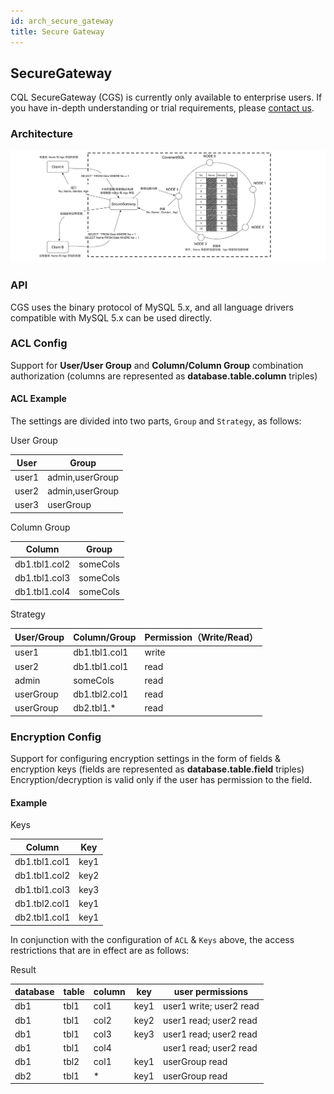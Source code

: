 ```yaml
---
id: arch_secure_gateway
title: Secure Gateway
---
```


## SecureGateway

CQL SecureGateway (CGS) is currently only available to enterprise users. If you have in-depth understanding or trial requirements, please [contact us](mailto:info@covenantsql.io).

### Architecture

![CovenantSQL.SecureGateway](https://github.com/CovenantSQL/docs/raw/master/website/static/img/CovenantSQL.SecureGateway.png)

### API

CGS uses the binary protocol of MySQL 5.x, and all language drivers compatible with MySQL 5.x can be used directly.

### ACL Config

Support for **User/User Group** and **Column/Column Group** combination authorization (columns are represented as **database.table.column** triples)

#### ACL Example

The settings are divided into two parts, `Group` and `Strategy`, as follows:

User Group

| User  | Group          |
| ----- | --------------- |
| user1 | admin,userGroup |
| user2 | admin,userGroup |
| user3 | userGroup       |

Column Group

| Column        |  Group   |
| ------------- | -------- |
| db1.tbl1.col2 | someCols |
| db1.tbl1.col3 | someCols |
| db1.tbl1.col4 | someCols |

Strategy

| User/Group | Column/Group   | Permission（Write/Read） |
| ----------- | ------------- | ------------------- |
| user1       | db1.tbl1.col1 | write               |
| user2       | db1.tbl1.col1 | read                |
| admin       | someCols      | read                |
| userGroup   | db1.tbl2.col1 | read                |
| userGroup   | db2.tbl1.*    | read                |

### Encryption Config

Support for configuring encryption settings in the form of fields & encryption keys (fields are represented as **database.table.field** triples)
Encryption/decryption is valid only if the user has permission to the field.
#### Example 

Keys

| Column        | Key |
| ------------- | ---- |
| db1.tbl1.col1 | key1 |
| db1.tbl1.col2 | key2 |
| db1.tbl1.col3 | key3 |
| db1.tbl2.col1 | key1 |
| db2.tbl1.col1 | key1 |

In conjunction with the configuration of `ACL` & `Keys` above, the access restrictions that are in effect are as follows:

Result

| database | table   | column | key | user permissions         |
| ------ | ---- | ---- | ---------- | ----------------------- |
| db1    | tbl1 | col1 | key1       | user1 write; user2 read |
| db1    | tbl1 | col2 | key2       | user1 read; user2 read  |
| db1    | tbl1 | col3 | key3       | user1 read; user2 read  |
| db1    | tbl1 | col4 |            | user1 read; user2 read  |
| db1    | tbl2 | col1 | key1       | userGroup read          |
| db2    | tbl1 | *    | key1       | userGroup read          |

